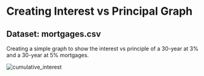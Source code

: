 # Creating Interest vs Principal Graph
## Dataset: mortgages.csv

Creating a simple graph to show the interest vs principle of a 30-year at 3% and a 30-year at 5% mortgages.

![cumulative_interest](https://user-images.githubusercontent.com/60831472/171302480-3d3bce3b-c984-4f30-90c2-1a6f8c9158de.png)
